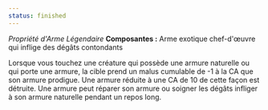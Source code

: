```yaml
---
status: finished
---
```

_Propriété d'Arme Légendaire_
__Composantes :__ Arme exotique chef-d'œuvre qui inflige des dégâts contondants

Lorsque vous touchez une créature qui possède une armure naturelle ou qui porte une armure, la cible prend un malus cumulable de -1 à la CA que son armure prodigue. Une armure réduite à une CA de 10 de cette façon est détruite. Une armure peut réparer son armure ou soigner les dégâts infliger à son armure naturelle pendant un repos long.